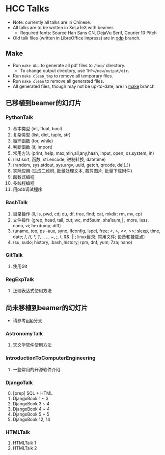 # HCC Talks
* Note: currently all talks are in Chinese. 
* All talks are to be written in XeLaTeX with beamer. 
	* Required fonts: Source Han Sans CN, DejaVu Serif, Courier 10 Pitch
* Old talk files (written in LibreOffice Impress) are in
	[odp](https://github.com/lxylxy123456/HCCTalks/tree/odp) branch. 

## Make
* Run `make ALL` to generate all pdf files to `/tmp/` directory. 
	* To change output directory, use `TMP=/new/output/dir`. 
* Run `make clean_tmp` to remove all temporary files. 
* Run `make clean` to remove all generated files. 
* All generated files, though may not be up-to-date, are in 
	[make](https://github.com/lxylxy123456/HCCTalks/tree/make) branch

## 已移植到beamer的幻灯片

### PythonTalk
1.	基本类型 (int, float, bool)
2.	复杂类型 (list, dict, tuple, str)
3.	循环函数 (for, while)
4.	判断函数 (if, import)
5.	常用方法 (print, help, max,min,all,any,hash, input, open, os.system, in)
6.	(list.sort, 函数, str.encode, 进制转换, datetime)
7.	(random, sys.stdout, sys.argv, uuid, getch, qrcode, del(_))
8.	实际应用 (生成二维码, 批量处理文本, 裁剪图片, 批量下载附件)
9.	函数式编程
10.	多线程编程
11.	用pdb调试程序

### BashTalk
1.	目录操作 (ll, ls, pwd, cd; du, df, tree, find; cat, mkdir; rm, mv, cp)
2.	文件操作 (grep; head, tail, cut; wc, md5sum, sha1sum;| ; more, less, nano, vi; hexdump; diff)
3.	(uname, top, ps -aux, sync, ifconfig, lspci, free; <, >, <<, >>; sleep, time, date; /, //, *, ?, ., .., ~, ;, \\, &&, ||; linux目录; 常用文件; 设备和挂载点)
4.	(su, sudo; history, .bash_history; rpm, dnf, yum; 7za; nano)

### GitTalk
1. 使用Git

### RegExpTalk
1.	正则表达式使用方法

## 尚未移植到beamer的幻灯片
* 请参考[odp](https://github.com/lxylxy123456/HCCTalks/tree/odp)分支

### AstronomyTalk
1.	天文学软件使用方法

### IntroductionToComputerEngineering
1.	一些常用的开源软件介绍

### DjangoTalk
0.	[prep] SQL + HTML
1.	DjangoBook 1 ~ 3
2.	DjangoBook 3 ~ 4
3.	DjangoBook 4 ~ 4
4.	DjangoBook 5 ~ 5
5.	DjangoBook 12, 14

### HTMLTalk
1.	HTMLTalk 1
2.	HTMLTalk 2

